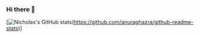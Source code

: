 ### Hi there 👋

<!--
**nick-Sutton/nick-Sutton** is a ✨ _special_ ✨ repository because its `README.md` (this file) appears on your GitHub profile.

Here are some ideas to get you started:

- 🔭 I’m currently working on ...
- 🌱 I’m currently learning ...
- 👯 I’m looking to collaborate on ...
- 🤔 I’m looking for help with ...
- 💬 Ask me about ...
- 📫 How to reach me: ...
- 😄 Pronouns: ...
- ⚡ Fun fact: ...
-->
[![Nicholas's GitHub stats](https://github-readme-stats.vercel.app/api?username=nick-sutton&show_icons=true&theme=dracula)(https://github.com/anuraghazra/github-readme-stats)]
